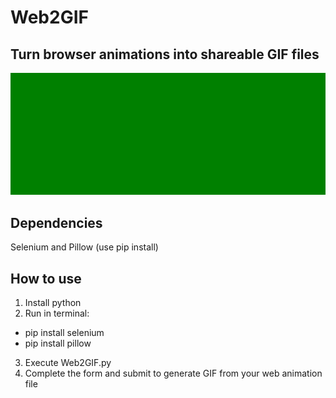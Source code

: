 # Web2GIF
## Turn browser animations into shareable GIF files

<img alt="Web2GIF features" src="animation.gif"/>


## Dependencies
Selenium and Pillow (use pip install)

## How to use

1. Install python
2. Run in terminal:

<ul>
  <li>pip install selenium</li>
  <li>pip install pillow</li>
</ul>

3. Execute Web2GIF.py
4. Complete the form and submit to  generate GIF from your web animation file

